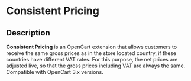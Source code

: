 # Consistent Pricing

## Description
**Consistent Pricing** is an OpenCart extension that allows customers to receive the same gross prices as in the store located country, if these countries have different VAT rates. For this purpose, the net prices are adjusted live, so that the gross prices including VAT are always the same.
Compatible with OpenCart 3.x versions.
